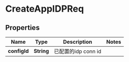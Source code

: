 

# CreateAppIDPReq


## Properties

| Name | Type | Description | Notes |
|------------ | ------------- | ------------- | -------------|
|**configId** | **String** | 已配置的idp conn id |  |



